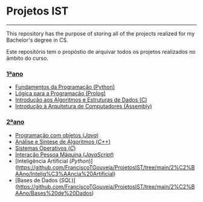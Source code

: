 # **Projetos IST**
---
This repository has the purpose of storing all of the projects realized for my Bachelor's degree in CS.

Este repositório tem o propóstio de arquivar todos os projetos realizados no âmbito do curso. 

### [1ªano](https://github.com/FranciscoTGouveia/ProjetosIST/tree/main/1%C2%BAAno)
+ [Fundamentos da Programação (Python)](https://github.com/FranciscoTGouveia/ProjetosIST/tree/main/1%C2%BAAno/Fundamentos%20da%20Programa%C3%A7%C3%A3o)
+ [Lógica para a Programação (Prolog)](https://github.com/FranciscoTGouveia/ProjetosIST/tree/main/1%C2%BAAno/L%C3%B3gica%20para%20a%20Programa%C3%A7%C3%A3o)
+ [Introdução aos Algoritmos e Estruturas de Dados (C)](https://github.com/FranciscoTGouveia/ProjetosIST/tree/main/1%C2%BAAno/Introdu%C3%A7%C3%A3o%20aos%20Algoritmos%20e%20Estruturas%20de%20Dados)
+ [Introdução à Arquitetura de Computadores (Assembly)](https://github.com/FranciscoTGouveia/ProjetosIST/tree/main/1%C2%BAAno/Introdu%C3%A7%C3%A3o%20%C3%A0%20Arquitetura%20de%20Computadores)

### [2ªano](https://github.com/FranciscoTGouveia/ProjetosIST/tree/main/2%C2%BAAno)
+ [Programação com objetos (*Java*)](https://github.com/FranciscoTGouveia/ProjetosIST/tree/main/2%C2%BAAno/Programa%C3%A7%C3%A3o%20com%20Objectos)
+ [Análise e Sintese de Algoritmos (*C++*)]()
+ [Sistemas Operativos (*C*)](https://github.com/FranciscoTGouveia/ProjetosIST/tree/main/2%C2%BAAno/Sistemas%20Operativos)
+ [Interação Pessoa Máquina (*JavaScript*)](https://github.com/FranciscoTGouveia/ProjetosIST/tree/main/2%C2%BAAno/Intera%C3%A7%C3%A3o%20Pessoa%20M%C3%A1quina)
+ [Inteligência Artificial (*Python*)] (https://github.com/FranciscoTGouveia/ProjetosIST/tree/main/2%C2%BAAno/Intelig%C3%AAncia%20Artificial)
+ [Bases de Dados (*SQL*)] (https://github.com/FranciscoTGouveia/ProjetosIST/tree/main/2%C2%BAAno/Bases%20de%20Dados)

